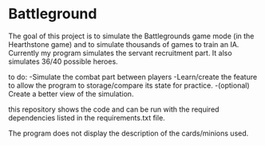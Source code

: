 # Battleground
The goal of this project is to simulate the Battlegrounds game mode (in the Hearthstone game) and to simulate thousands of games to train an IA.
Currently my program simulates the servant recruitment part. It also simulates 36/40 possible heroes.

to do: 
-Simulate the combat part between players
-Learn/create the feature to allow the program to storage/compare its state for practice.
-(optional) Create a better view of the simulation.

this repository shows the code and can be run with the required dependencies listed in the requirements.txt file.

The program does not display the description of the cards/minions used. 

